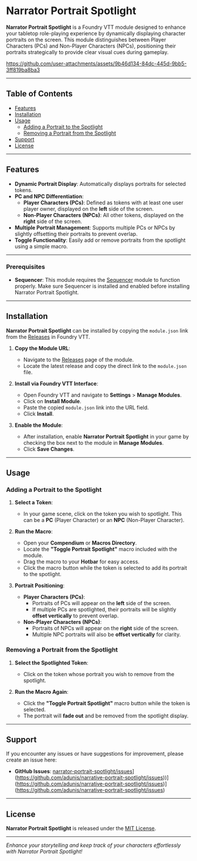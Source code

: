 # Narrator Portrait Spotlight

**Narrator Portrait Spotlight** is a Foundry VTT module designed to enhance your tabletop role-playing experience by dynamically displaying character portraits on the screen. This module distinguishes between Player Characters (PCs) and Non-Player Characters (NPCs), positioning their portraits strategically to provide clear visual cues during gameplay.


https://github.com/user-attachments/assets/9b46d134-84dc-445d-9bb5-3ff819ba8ba3


---

## Table of Contents

- [Features](#features)
- [Installation](#installation)
- [Usage](#usage)
  - [Adding a Portrait to the Spotlight](#adding-a-portrait-to-the-spotlight)
  - [Removing a Portrait from the Spotlight](#removing-a-portrait-from-the-spotlight)
- [Support](#support)
- [License](#license)

---

## Features

- **Dynamic Portrait Display**: Automatically displays portraits for selected tokens.
- **PC and NPC Differentiation**:
  - **Player Characters (PCs)**: Defined as tokens with at least one user player owner, displayed on the **left** side of the screen.
  - **Non-Player Characters (NPCs)**: All other tokens, displayed on the **right** side of the screen.
- **Multiple Portrait Management**: Supports multiple PCs or NPCs by slightly offsetting their portraits to prevent overlap.
- **Toggle Functionality**: Easily add or remove portraits from the spotlight using a simple macro.

---

### Prerequisites

- **Sequencer**: This module requires the [Sequencer](https://foundryvtt.com/packages/sequencer/) module to function properly. Make sure Sequencer is installed and enabled before installing Narrator Portrait Spotlight.

---

## Installation

**Narrator Portrait Spotlight** can be installed by copying the `module.json` link from the [Releases](https://github.com/your-repo/narrator-portrait-spotlight/releases) in Foundry VTT.

1. **Copy the Module URL**:
   - Navigate to the [Releases](https://github.com/your-repo/narrator-portrait-spotlight/releases) page of the module.
   - Locate the latest release and copy the direct link to the `module.json` file.

2. **Install via Foundry VTT Interface**:
   - Open Foundry VTT and navigate to **Settings** > **Manage Modules**.
   - Click on **Install Module**.
   - Paste the copied `module.json` link into the URL field.
   - Click **Install**.

3. **Enable the Module**:
   - After installation, enable **Narrator Portrait Spotlight** in your game by checking the box next to the module in **Manage Modules**.
   - Click **Save Changes**.

---

## Usage

### Adding a Portrait to the Spotlight

1. **Select a Token**:
   - In your game scene, click on the token you wish to spotlight. This can be a **PC** (Player Character) or an **NPC** (Non-Player Character).

2. **Run the Macro**:
   - Open your **Compendium** or **Macros Directory**.
   - Locate the **"Toggle Portrait Spotlight"** macro included with the module.
   - Drag the macro to your **Hotbar** for easy access.
   - Click the macro button while the token is selected to add its portrait to the spotlight.

3. **Portrait Positioning**:
   - **Player Characters (PCs)**:
     - Portraits of PCs will appear on the **left** side of the screen.
     - If multiple PCs are spotlighted, their portraits will be slightly **offset vertically** to prevent overlap.
   - **Non-Player Characters (NPCs)**:
     - Portraits of NPCs will appear on the **right** side of the screen.
     - Multiple NPC portraits will also be **offset vertically** for clarity.

### Removing a Portrait from the Spotlight

1. **Select the Spotlighted Token**:
   - Click on the token whose portrait you wish to remove from the spotlight.

2. **Run the Macro Again**:
   - Click the **"Toggle Portrait Spotlight"** macro button while the token is selected.
   - The portrait will **fade out** and be removed from the spotlight display.

---

## Support

If you encounter any issues or have suggestions for improvement, please create an issue here:

- **GitHub Issues**: [narrator-portrait-spotlight/issues]([https://github.com/your-repo/narrator-portrait-spotlight/issues)](https://github.com/adunis/narrative-portrait-spotlight/issues))](https://github.com/adunis/narrative-portrait-spotlight/issues)](https://github.com/adunis/narrative-portrait-spotlight/issues)

---

## License

**Narrator Portrait Spotlight** is released under the [MIT License](LICENSE).

---

*Enhance your storytelling and keep track of your characters effortlessly with Narrator Portrait Spotlight!*
